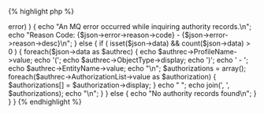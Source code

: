 {% highlight php %}
<?php
	/*
	 * Inquire all authority records for queuemanager PIGEON.
	 * MQWeb runs on localhost and is listening on port 8081. 
	 */
	$url = "http://localhost:8081/api/authrec/inquire/PIGEON/?Options=Name%20All%20Matching&Options=Entity%20Explicit";

	$curl = curl_init();
	curl_setopt($curl, CURLOPT_URL, $url);
	curl_setopt($curl, CURLOPT_RETURNTRANSFER, 1);

	if ( ($response = curl_exec($curl)) === false )	{
		$err = curl_error($curl);
		echo "An HTTP error occurred while getting authority records: $err\n";
	}
	else {
		$json = json_decode($response);
		if ( isset($json->error) ) {
			echo "An MQ error occurred while inquiring authority records.\n";
			echo "Reason Code: {$json->error->reason->code} - {$json->error->reason->desc}\n";
		}
		else {
			if ( isset($json->data) && count($json->data) > 0 ) {
				foreach($json->data as $authrec)
				{
					echo $authrec->ProfileName->value;
					echo '(';
					echo $authrec->ObjectType->display;
					echo ')';
					echo ' - ';
					echo $authrec->EntityName->value;
					echo "\n";
					
					$authorizations = array();
					foreach($authrec->AuthorizationList->value as $authorization)
					{
						$authorizations[] = $authorization->display;
					}
					echo "   ";
					echo join(', ', $authorizations);
					echo "\n";
				}
			}
			else
			{
				echo "No authority records found\n";
			}
		}
	}
{% endhighlight %}
